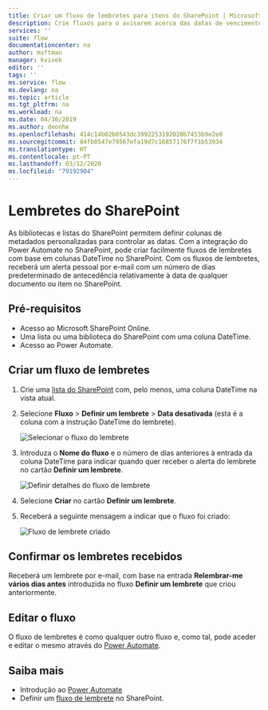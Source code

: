 ```yaml
---
title: Criar um fluxo de lembretes para itens do SharePoint | Microsoft Docs
description: Crie fluxos para o avisarem acerca das datas de vencimento de itens do SharePoint.
services: ''
suite: flow
documentationcenter: na
author: msftman
manager: kvivek
editor: ''
tags: ''
ms.service: flow
ms.devlang: na
ms.topic: article
ms.tgt_pltfrm: na
ms.workload: na
ms.date: 04/30/2019
ms.author: deonhe
ms.openlocfilehash: 414c14b02b0543dc3992253192020b7453b9e2e0
ms.sourcegitcommit: 84fb0547e79567efa19d7c16857176f7f1b53934
ms.translationtype: HT
ms.contentlocale: pt-PT
ms.lasthandoff: 03/12/2020
ms.locfileid: "79192904"
---
```

# <a name="sharepoint-remind-me"></a>Lembretes do SharePoint


As bibliotecas e listas do SharePoint permitem definir colunas de metadados personalizadas para controlar as datas. Com a integração do Power Automate no SharePoint, pode criar facilmente fluxos de lembretes com base em colunas DateTime no SharePoint. Com os fluxos de lembretes, receberá um alerta pessoal por e-mail com um número de dias predeterminado de antecedência relativamente à data de qualquer documento ou item no SharePoint.

## <a name="prerequisites"></a>Pré-requisitos
- Acesso ao Microsoft SharePoint Online.
- Uma lista ou uma biblioteca do SharePoint com uma coluna DateTime.
- Acesso ao Power Automate.

## <a name="create-a-reminder-flow"></a>Criar um fluxo de lembretes

 1. Crie uma [lista do SharePoint](https://support.office.com/article/Create-a-list-in-SharePoint-0D397414-D95F-41EB-ADDD-5E6EFF41B083) com, pelo menos, uma coluna DateTime na vista atual. 
 1. Selecione **Fluxo** > **Definir um lembrete** > **Data desativada** (esta é a coluna com a instrução DateTime do lembrete).

     ![Selecionar o fluxo do lembrete](media/create-sharepoint-reminder-flows/select-reminder-flow.png)

1. Introduza o **Nome do fluxo** e o número de dias anteriores à entrada da coluna DateTime para indicar quando quer receber o alerta do lembrete no cartão **Definir um lembrete**.

    ![Definir detalhes do fluxo de lembrete](media/create-sharepoint-reminder-flows/set-reminder-details.png)

1. Selecione **Criar** no cartão **Definir um lembrete**.

1. Receberá a seguinte mensagem a indicar que o fluxo foi criado:

    ![Fluxo de lembrete criado](media/create-sharepoint-reminder-flows/success.png)
    

## <a name="confirm-reminders-received"></a>Confirmar os lembretes recebidos

Receberá um lembrete por e-mail, com base na entrada **Relembrar-me vários dias antes** introduzida no fluxo **Definir um lembrete** que criou anteriormente. 

## <a name="edit-your-flow"></a>Editar o fluxo

O fluxo de lembretes é como qualquer outro fluxo e, como tal, pode aceder e editar o mesmo através do [Power Automate](https://flow.microsoft.com).

## <a name="learn-more"></a>Saiba mais

- Introdução ao [Power Automate](https://flow.microsoft.com)
- Definir um [fluxo de lembrete](https://support.office.com/article/set-a-reminder-flow-23c0e172-1fc1-4ac8-a9db-cd0b81d634d8) no SharePoint.


